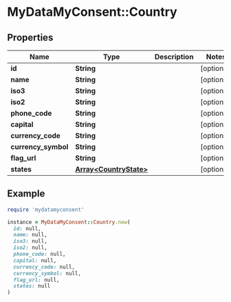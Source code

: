# MyDataMyConsent::Country

## Properties

| Name | Type | Description | Notes |
| ---- | ---- | ----------- | ----- |
| **id** | **String** |  | [optional] |
| **name** | **String** |  | [optional] |
| **iso3** | **String** |  | [optional] |
| **iso2** | **String** |  | [optional] |
| **phone_code** | **String** |  | [optional] |
| **capital** | **String** |  | [optional] |
| **currency_code** | **String** |  | [optional] |
| **currency_symbol** | **String** |  | [optional] |
| **flag_url** | **String** |  | [optional] |
| **states** | [**Array&lt;CountryState&gt;**](CountryState.md) |  | [optional] |

## Example

```ruby
require 'mydatamyconsent'

instance = MyDataMyConsent::Country.new(
  id: null,
  name: null,
  iso3: null,
  iso2: null,
  phone_code: null,
  capital: null,
  currency_code: null,
  currency_symbol: null,
  flag_url: null,
  states: null
)
```


